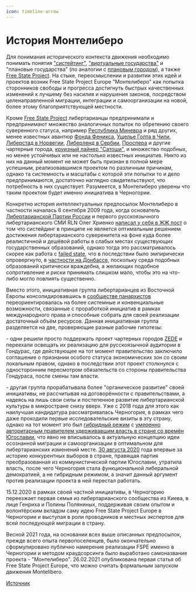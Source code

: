 ```yaml
---
icon: timeline-arrow
---
```


# История Монтелиберо

Для понимания исторического контекста движения необходимо понимать понятия ["систейтинг"](https://ru.wikipedia.org/wiki/%D0%A1%D0%B8%D1%81%D1%82%D0%B5%D0%B9%D0%B4%D0%B8%D0%BD%D0%B3), ["виртуальные государства"](https://ru.wikipedia.org/wiki/%D0%92%D0%B8%D1%80%D1%82%D1%83%D0%B0%D0%BB%D1%8C%D0%BD%D0%BE%D0%B5_%D0%B3%D0%BE%D1%81%D1%83%D0%B4%D0%B0%D1%80%D1%81%D1%82%D0%B2%D0%BE) и "плановые государства" (по аналогии с [плановым городом](https://ru.wikipedia.org/wiki/%D0%9F%D0%BB%D0%B0%D0%BD%D0%BE%D0%B2%D1%8B%D0%B9_%D0%B3%D0%BE%D1%80%D0%BE%D0%B4)), а также [Free State Project](https://ru.wikipedia.org/wiki/Free_State_Project). На стыке, переосмыслении и развитии этих идей и проектов возник Free State Project Europe "Монтелиберо" как попытка сторонников свободы и прогресса достигнуть быстрых качественных изменений к лучшему без насилия и нарушения законов, посредством целенаправленной миграции, интеграции и самоорганизации на новой, более этому благоприятствующей местности.&#x20;

Кроме [Free State Project](https://ru.wikipedia.org/wiki/Free_State_Project) либертарианцы предпринимали и предпринимают множество аналогичных попыток по обретению своего суверенного статуса, например [Республика Миневра](https://en.wikipedia.org/wiki/Republic_of_Minerva) и ряд других, менее известных авантюр [Фонда Феникса](https://en.wikipedia.org/wiki/Phoenix_Foundation), [Ущелье Голта в Чили](https://vk.com/wall-43277292_208148), [Либерстад в Норвегии](https://coinspot.io/world/libertarianskij-gorod-liberstad-v-norvegii-sobiraetsya-sdelat-bitcoin-nacionalnoj-valyutoj/), [Либерленд в Сербии](https://ru.wikipedia.org/wiki/%D0%9B%D0%B8%D0%B1%D0%B5%D1%80%D0%BB%D0%B5%D0%BD%D0%B4), [Проспера](https://ru.wikipedia.org/wiki/%D0%9F%D1%80%D0%BE%D1%81%D0%BF%D0%B5%D1%80%D0%B0) и другие чартерные города, [круизный лайнер "Сатоши"](https://dzen.ru/a/YVqyqDMPH2wb1xqM), и множество подобных, но менее устойчивых или не настолько известных инициатив. Никто из них на данный момент не может быть признан в полной мере успешным, реализовавшимся проектом по различным причинам, однако та системность и масштабы с которой эти попытки то и дело предпринимаются, достаточно наглядно свидетельствуют, что потребность в них существует. Разумеется, в Монтелиберо уверены что таким проектом будет именно инициатива в Черногории.

Конкретно история интеллектуальных предпосылок Монтелиберо в частности началась 6 сентября 2009 года, когда основатель [Либертарианской Партии России](https://ru.wikipedia.org/wiki/%D0%9B%D0%B8%D0%B1%D0%B5%D1%80%D1%82%D0%B0%D1%80%D0%B8%D0%B0%D0%BD%D1%81%D0%BA%D0%B0%D1%8F_%D0%BF%D0%B0%D1%80%D1%82%D0%B8%D1%8F_%D0%A0%D0%BE%D1%81%D1%81%D0%B8%D0%B8) и первого русскоязычного либертарианского СМИ RLN Олег Хриенко [написал у себя в ЖЖ пост](https://oleg-khrienko.livejournal.com/101045.html) о том что систейдинг в принципе не является оптимальным решением достижения либертарианского суверенитета на фоне куда более реалистичной и дешёвой работы в слабых местах существующих государственных образований, однако тогда это рассматривалось скорее как работа с [failed state](https://ru.wikipedia.org/wiki/%D0%9D%D0%B5%D1%81%D0%BE%D1%81%D1%82%D0%BE%D1%8F%D0%B2%D1%88%D0%B5%D0%B5%D1%81%D1%8F_%D0%B3%D0%BE%D1%81%D1%83%D0%B4%D0%B0%D1%80%D1%81%D1%82%D0%B2%D0%BE), что в последствии было эмпирически опровергнуто, в [частности на Донбассе](https://vk.com/bitnation?w=wall-163926820_134), поскольку среда подобных образований критически враждебна, а желающих подобное сопротивление и риски принимать слишком мало, чтобы это на что-либо могло повлиять существенно.

Вместо этого, инициативная группа либертарианцев из Восточной Европы консолидировавшись в [сообществе панархистов](https://t.me/+VIUuMZA_cs7lOcfn) переориентировалась на более системные и конвенциальные возможности, связанные с проработкой инициатив в рамках международного права и способные собрать для своей реализации достаточный объём ресурсов. Данная инициативная группа разделяется на две, проверяющие разные рабочие гипотезы:

\- одни решили просто поддержать проект чартерных городов [ZEDE](https://en.wikipedia.org/wiki/Zone_for_Employment_and_Economic_Development) и переехали освещать их реализацию для русскоязычной аудитории в Гондурас, где действующее на тот момент правительство заключило соглашение о признании особого статуса экономических зон со своим локальным правом, однако в последствии этот проект столкнулся с односторонним пересмотром обязательств со стороны правительства Гондураса, после смены там власти.

\- другая группа прорабатывала более "органическое развитие" своей инициативы, не рассчитывая на договорённости с правительствами, а надеясь на лишь свои силы и постепенное развитие либертарианской культуры в микростране снизу вверх. Уже с 2018 года для этого как наилучшая кандидатура рассматривалась Черногория, в рамках чего даже проходили первые исследовательские визиты в эту страну, однако на тот момент это был [гибридный режим](https://ru.wikipedia.org/wiki/%D0%93%D0%B8%D0%B1%D1%80%D0%B8%D0%B4%D0%BD%D1%8B%D0%B9_%D1%80%D0%B5%D0%B6%D0%B8%D0%BC) с [умеренно авторитарным правителем удерживавшим власть в стране со времён Югославии](https://ru.wikipedia.org/wiki/%D0%94%D0%B6%D1%83%D0%BA%D0%B0%D0%BD%D0%BE%D0%B2%D0%B8%D1%87,_%D0%9C%D0%B8%D0%BB%D0%BE), что явно не вписывалось в актуальную концепцию идеи осознанной миграции и самоорганизации в оптимальном для либертарианских изменений месте. [30 августа 2020](https://ru.wikipedia.org/wiki/%D0%9F%D0%B0%D1%80%D0%BB%D0%B0%D0%BC%D0%B5%D0%BD%D1%82%D1%81%D0%BA%D0%B8%D0%B5_%D0%B2%D1%8B%D0%B1%D0%BE%D1%80%D1%8B_%D0%B2_%D0%A7%D0%B5%D1%80%D0%BD%D0%BE%D0%B3%D0%BE%D1%80%D0%B8%D0%B8_\(2020\)) года впервые за историю конкурентных выборов в стране, правящая партия преобразованная из коммунистической партии Югославии, утратила власть, после чего Черногория стала функциональной либеральной демократией, а не гибридным режимом, а значит данный аргумент против реализации проекта в ней перестал работать.

15.12.2020 в рамках своей частной инициативы, в Черногорию переезжает первая семья из либертарианского сообщества из Киева, в лице Генриха и Полины Поляниных, поддерживая своим опытом и волонтёрским вкладом саму идею Free State Project Europe в Черногории и выступая в роли проводников и местных экспертов для всей последующей миграции в страну.

Весной 2021 года, на основании всех выше описанных предпосылок, прежде всего опыта первопоселенцев, было окончательно сформулировано публично намерение реализации FSPE именно в Черногории и методом краудсорсинга было выработано самоназвание проекта - "Монтелиберо". 26.02.2021 опубликована первая статья об Free State Project Europe, что можно считать формальным запуском движения Montelibero.

[Источник](https://monte.wiki/ru/%D0%9F%D1%80%D0%B5%D0%B4%D0%BF%D0%BE%D1%81%D1%8B%D0%BB%D0%BA%D0%B8_%D0%BF%D1%80%D0%BE%D0%B5%D0%BA%D1%82%D0%B0_%D0%9C%D0%BE%D0%BD%D1%82%D0%B5%D0%BB%D0%B8%D0%B1%D0%B5%D1%80%D0%BE)
